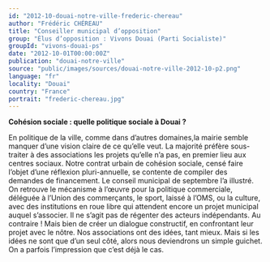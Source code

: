 ```yaml
---
id: "2012-10-douai-notre-ville-frederic-chereau"
author: "Frédéric CHÉREAU"
title: "Conseiller municipal d’opposition"
group: "Élus d’opposition : Vivons Douai (Parti Socialiste)"
groupId: "vivons-douai-ps"
date: "2012-10-01T00:00:00Z"
publication: "douai-notre-ville"
source: "public/images/sources/douai-notre-ville-2012-10-p2.png"
language: "fr"
locality: "Douai"
country: "France"
portrait: "frederic-chereau.jpg"
---
```


**Cohésion sociale : quelle politique sociale à Douai ?**

En politique de la ville, comme dans d’autres domaines,la mairie semble manquer d’une vision claire de ce qu’elle veut. La majorité préfère sous-traiter à des associations les projets qu’elle n’a pas, en premier lieu aux centres sociaux. Notre contrat urbain de cohésion sociale, censé faire l’objet d’une réflexion pluri-annuelle, se contente de compiler des demandes de financement. Le conseil municipal de septembre l’a illustré.
On retrouve le mécanisme à l’œuvre pour la politique commerciale, déléguée à l’Union des commerçants, le sport, laissé à l’OMS, ou la culture, avec des institutions en roue libre qui attendent encore un projet municipal auquel s’associer.
Il ne s’agit pas de régenter des acteurs indépendants. Au contraire ! Mais bien de créer un dialogue constructif, en confrontant leur projet avec le nôtre. Nos associations ont des idées, tant mieux. Mais si les idées ne sont que d’un seul côté, alors nous deviendrons un simple guichet. On a parfois l’impression que c’est déjà le cas.
